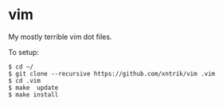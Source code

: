 # vim

My mostly terrible vim dot files. 

To setup:

```console
$ cd ~/
$ git clone --recursive https://github.com/xntrik/vim .vim
$ cd .vim
$ make  update
$ make install
```
